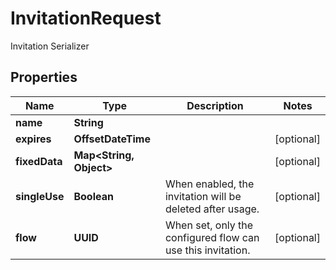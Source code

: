 

# InvitationRequest

Invitation Serializer

## Properties

| Name | Type | Description | Notes |
|------------ | ------------- | ------------- | -------------|
|**name** | **String** |  |  |
|**expires** | **OffsetDateTime** |  |  [optional] |
|**fixedData** | **Map&lt;String, Object&gt;** |  |  [optional] |
|**singleUse** | **Boolean** | When enabled, the invitation will be deleted after usage. |  [optional] |
|**flow** | **UUID** | When set, only the configured flow can use this invitation. |  [optional] |



